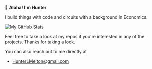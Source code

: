 👋 **Aloha! I'm Hunter**

I build things with code and circuits with a background in Economics.  

[![My GitHub Stats](https://github-readme-stats.vercel.app/api/?username=HLMelton&count_private=true&theme=radical&showicons=true)]()

Feel free to take a look at my repos if you're interested in any of the projects. Thanks for taking a look. 

You can also reach out to me directly at 
- HunterLMelton@gmail.com


